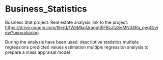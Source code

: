 # Business_Statistics
Business Stat project. Real estate analysis
link to the project: https://drive.google.com/file/d/1WeMkpQragglBIFBzJtz8yMN34Ra_qegG/view?usp=sharing

During the analysis have been used:
descriptive statistics
multiple regressions
predicted values estimation
multiple regression analysis to prepare a mass appraisal model

